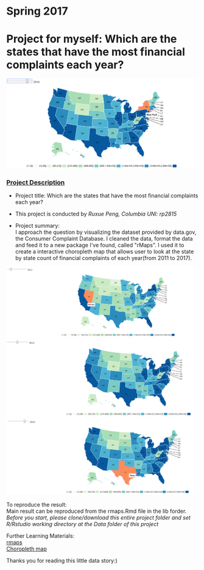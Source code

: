 # Spring 2017
# Project for myself: Which are the states that have the most financial complaints each year?

![image](head.png)

### [Project Description](doc/)
+ Project title: Which are the states that have the most financial complaints each year?
+ This project is conducted by *Ruxue Peng, Columbia UNI: rp2815*

+ Project summary:  
  I approach the question by visualizing the dataset provided by data.gov, the Consumer Complaint Database. I cleaned the data, format the data and feed it to a new package I've found, called "rMaps". I used it to create a interactive choropleth map that allows user to look at the state by state count of financial complaints of each year(from 2011 to 2017).
  
![image](output/2012.png)
![image](output/2014.png)
![image](output/2016.png)

To reproduce the result:  
Main result can be reproduced from the rmaps.Rmd file in the lib forder.  
*Before you start, please clone/download this entire project folder and set R/Rstudio working directory at the Data folder of this project*

Further Learning Materials:    
[rmaps](http://rmaps.github.io/)  
[Choropleth map](https://en.wikipedia.org/wiki/Choropleth_map)  

Thanks you for reading this little data story:)  


